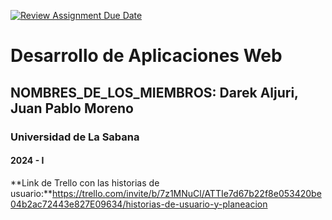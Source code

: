 [![Review Assignment Due Date](https://classroom.github.com/assets/deadline-readme-button-24ddc0f5d75046c5622901739e7c5dd533143b0c8e959d652212380cedb1ea36.svg)](https://classroom.github.com/a/-RuUZzT-)
# Desarrollo de Aplicaciones Web
## NOMBRES_DE_LOS_MIEMBROS: Darek Aljuri, Juan Pablo Moreno
### Universidad de La Sabana
#### 2024 - I


**Link de Trello con las historias de usuario:**https://trello.com/invite/b/7z1MNuCl/ATTIe7d67b22f8e053420be04b2ac72443e827E09634/historias-de-usuario-y-planeacion
